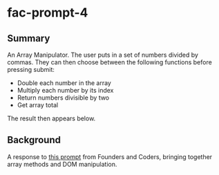 # fac-prompt-4

## Summary

An Array Manipulator. The user puts in a set of numbers divided by commas. They can then choose between the following functions before pressing submit:

* Double each number in the array
* Multiply each number by its index
* Return numbers divisible by two
* Get array total

The result then appears below. 

## Background

A response to [this prompt](https://learn.foundersandcoders.com/course/application/array-methods/) from Founders and Coders, bringing together array methods and DOM manipulation. 
